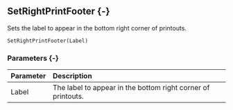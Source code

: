 ## SetRightPrintFooter {-}

Sets the label to appear in the bottom right corner of printouts.

```{sql}
SetRightPrintFooter(Label)
```

### Parameters {-}

Parameter | Description
| :-- | :-- |
Label | The label to appear in the bottom right corner of printouts.